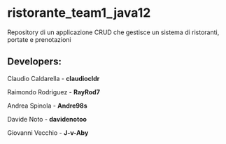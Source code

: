 # ristorante_team1_java12
Repository di un applicazione CRUD che gestisce un sistema di ristoranti, portate e prenotazioni

## Developers:

Claudio Caldarella - **claudiocldr**

Raimondo Rodriguez -  **RayRod7**

Andrea Spinola -  **Andre98s**

Davide Noto - **davidenotoo**

Giovanni Vecchio - **J-v-Aby**

